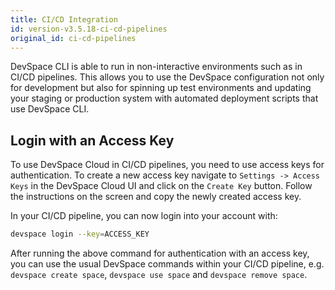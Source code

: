```yaml
---
title: CI/CD Integration
id: version-v3.5.18-ci-cd-pipelines
original_id: ci-cd-pipelines
---
```


DevSpace CLI is able to run in non-interactive environments such as in CI/CD pipelines. This allows you to use the DevSpace configuration not only for development but also for spinning up test environments and updating your staging or production system with automated deployment scripts that use DevSpace CLI.

## Login with an Access Key
To use DevSpace Cloud in CI/CD pipelines, you need to use access keys for authentication. To create a new access key navigate to `Settings -> Access Keys` in the DevSpace Cloud UI and click on the `Create Key` button. Follow the instructions on the screen and copy the newly created access key.  

In your CI/CD pipeline, you can now login into your account with: 
```bash
devspace login --key=ACCESS_KEY
```

After running the above command for authentication with an access key, you can use the usual DevSpace commands within your CI/CD pipeline, e.g. `devspace create space`, `devspace use space` and `devspace remove space`.  
